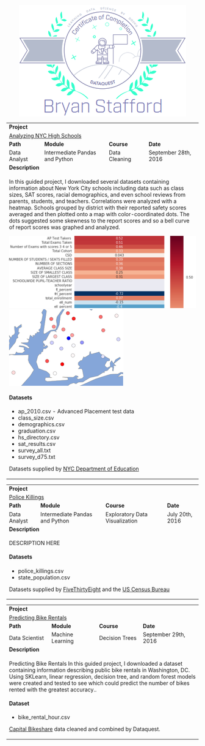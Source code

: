 <p align='center'><a href='https://www.dataquest.io/view_cert/MY9CHSWJZB9PL06RQ7HP/'><img src='https://github.com/BStaff1986/Dataquest-Assignments/blob/master/cert.png' alt='Certificate of Completion - Bryan Stafford'></a></p>


<table>
<tr></tr>
<tr>
<td colspan="4"><b>Project</b></td>
</tr>
<tr>
<td colspan="4">
<a href="https://github.com/BStaff1986/Dataquest-Assignments/blob/master/Guided%20Project%20-%20Analyzing%20NYC%20HS%20data/Schools.ipynb">Analyzing NYC High Schools</a>
</td>
</tr>
<tr>
<td><b>Path</b></td>
<td><b>Module</b></td>
<td><b>Course</b></td>
<td><b>Date</b></td>
</tr>
<tr>
<td>
Data Analyst
</td>
<td>
Intermediate Pandas and Python
</td>
<td>
Data Cleaning
</td>
<td>
September 28th, 2016
</td>
</tr>
<tr>
<td colspan="4"><b>Description</b></td>
</tr>
<tr>
<td colspan="4">

In this guided project, I downloaded several datasets containing information about New York City schools including data such as class sizes, SAT scores, racial demographics, and even school reviews from parents, students, and teachers. Correlations were analyzed with a heatmap. Schools grouped by district with their reported safety scores averaged and then plotted onto a map with color-coordinated dots. The dots suggested some skewness to the report scores and so a bell curve of report scores was graphed and analyzed.<p><p>
<img src="https://github.com/BStaff1986/Dataquest-Assignments/blob/master/Guided%20Project%20-%20Analyzing%20NYC%20HS%20data/images/heatmap.png">
<img src="https://github.com/BStaff1986/Dataquest-Assignments/blob/master/Guided%20Project%20-%20Analyzing%20NYC%20HS%20data/images/nyc.png"><br>
</td>
</tr>
<tr>
<td colspan="4"><b>Datasets</b></td>
</tr>
<tr>
<td colspan="4">
<ul>
<li>ap_2010.csv - Advanced Placement test data</li>
<li>class_size.csv</li>
<li>demographics.csv</li>
<li>graduation.csv</li>
<li>hs_directory.csv</li>
<li>sat_results.csv</li>
<li>survey_all.txt</li>
<li>survey_d75.txt</li>
</ul>
<p>Datasets supplied by <a href='http://schools.nyc.gov/Accountability/tools/survey/2011.htm'>NYC Department of Education</a>
</td>
</tr>
</table>


<table>
<tr></tr>
<tr>
<td colspan="4"><b>Project</b></td>
</tr>
<tr>
<td colspan="4">
<a href="https://github.com/BStaff1986/Dataquest-Assignments/blob/master/Guided%20Project%20-%20Police%20Killings/police_killings.ipynb">Police Killings</a>
</td>
</tr>
<tr>
<td><b>Path</b></td>
<td><b>Module</b></td>
<td><b>Course</b></td>
<td><b>Date</b></td>
</tr>
<tr>
<td>
Data Analyst
</td>
<td>
Intermediate Pandas and Python
</td>
<td>
Exploratory Data Visualization
</td>
<td>
July 20th, 2016
</td>
</tr>
<tr>
<td colspan="4"><b>Description</b></td>
</tr>
<tr>
<td colspan="4">

DESCRIPTION HERE

</td>
</tr>
<tr>
<td colspan="4"><b>Datasets</b></td>
</tr>
<tr>
<td colspan="4">
<ul>
<li>police_killings.csv</li>
<li>state_population.csv</li>
</ul>
<p>Datasets supplied by <a href='https://github.com/fivethirtyeight/data/tree/master/police-killings'>FiveThirtyEight</a> and the <a href='https://www2.census.gov/programs-surveys/popest/datasets/2010-2015/state/asrh/'>US Census Bureau</a>
</td>
</tr>
</table>


<table>
<tr></tr>
<tr>
<td colspan="4"><b>Project</b></td>
</tr>
<tr>
<td colspan="4">
<a href="https://github.com/BStaff1986/Dataquest-Assignments/tree/master/Guided%20Project%20-%20Predicting%20Bike%20Rentals">Predicting Bike Rentals</a>
</td>
</tr>
<tr>
<td><b>Path</b></td>
<td><b>Module</b></td>
<td><b>Course</b></td>
<td><b>Date</b></td>
</tr>
<tr>
<td>
Data Scientist
</td>
<td>
Machine Learning
</td>
<td>
Decision Trees
</td>
<td>
September 29th, 2016
</td>
</tr>
<tr>
<td colspan="4"><b>Description</b></td>
</tr>
<tr>
<td colspan="4">
<p>Predicting Bike Rentals In this guided project, I downloaded a dataset containing information describing public bike rentals in Washington, DC. Using SKLearn, linear regression, decision tree, and random forest models were created and tested to see which could predict the number of bikes rented with the greatest accuracy..</p>
</td>
</tr>
<tr>
<td colspan="4"><b>Dataset</b></td>
</tr>
<tr>
<td colspan="4">
<ul>
<li>bike_rental_hour.csv</li>
</ul>
<p><a href='https://www.capitalbikeshare.com/system-data'>Capital Bikeshare</a> data cleaned and combined by Dataquest.
</td>
</tr>
</table>

    
